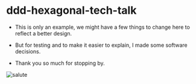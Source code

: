 # ddd-hexagonal-tech-talk

- This is only an example, we might have a few things to change here to reflect a better design.
- But for testing and to make it easier to explain, I made some software decisions.

- Thank you so much for stopping by.

![salute](https://media.giphy.com/media/v1.Y2lkPTc5MGI3NjExc2dhajlxNWE2Mmw5OTdhNTl5YnpjYnRjdXN3aGwwNm9rdGhvanJzeiZlcD12MV9naWZzX3NlYXJjaCZjdD1n/3o7TKUcreLvhQNwCFG/giphy.gif)
